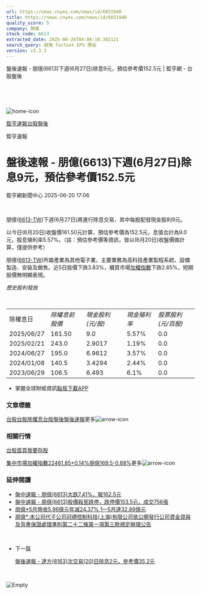 ```yaml
---
url: https://news.cnyes.com/news/id/6031940
title: https://news.cnyes.com/news/id/6031940
quality_score: 5
company: 朋億
stock_code: 6613
extracted_date: 2025-06-26T04:08:10.302121
search_query: 朋億 factset EPS 預估
version: v3.3.3
---
```


盤後速報 - 朋億(6613)下週(6月27日)除息9元，預估參考價152.5元 | 鉅亨網 - 台股盤後

‌

‌

![home-icon](/assets/icons/breadCrumb/symbol-icon-home.svg)

[鉅亨速報](/news/cat/anue_live)[台股盤後](/news/cat/tw_afterhours)

鉅亨速報

# 盤後速報 - 朋億(6613)下週(6月27日)除息9元，預估參考價152.5元

鉅亨網新聞中心 2025-06-20 17:06

‌

朋億([6613-TW](https://www.cnyes.com/twstock/6613))下週(6月27日)將進行除息交易，其中每股配發現金股利9元。

以今日(6月20日)收盤價161.50元計算，預估參考價為152.5元，息值合計為9.0元，股息殖利率5.57%。（註：預估參考價等資訊，皆以(6月20日)收盤價做計算，僅提供參考）

朋億([6613-TW](https://www.cnyes.com/twstock/6613))所屬產業為其他電子業，主要業務為高科技產業製程系統、設備製造、安裝及銷售。近5日股價下跌3.83%，櫃買市場[加權指數](https://invest.cnyes.com/index/TWS/TSE01)下跌2.65%，短期股價無明顯表現。

*歷史股利發放*

‌

|  |  |  |  |  |
| --- | --- | --- | --- | --- |
| 除權息日 | *除權息前股價* | *現金股利 (元/股)* | *現金殖利率* | *股票股利 (元/百股)* |
| 2025/06/27 | 161.50 | 9.0 | 5.57% | 0.0 |
| 2025/02/21 | 243.0 | 2.9017 | 1.19% | 0.0 |
| 2024/06/27 | 195.0 | 6.9612 | 3.57% | 0.0 |
| 2024/01/08 | 140.5 | 3.4294 | 2.44% | 0.0 |
| 2023/06/29 | 106.5 | 6.493 | 6.1% | 0.0 |

* 掌握全球財經資訊[點我下載APP](http://www.cnyes.com/app/?utm_source=mweb&utm_medium=HamMenuBanner&utm_campaign=fixed&utm_content=entr)

### 文章標籤

[台股](https://news.cnyes.com/tag/台股 "台股")[台股除權息](https://news.cnyes.com/tag/台股除權息 "台股除權息")[台股盤後](https://news.cnyes.com/tag/台股盤後 "台股盤後")[盤後速報](https://news.cnyes.com/tag/盤後速報 "盤後速報")更多![arrow-icon](/assets/icons/arrows/arrow-down.svg)

### 相關行情

[台股首頁](https://www.cnyes.com/twstock)[我要存股](https://supr.link/8OHaU)

[集中市場加權指數22461.85+0.14%](https://invest.cnyes.com/index/TWS/TSE01)[朋億169.5-0.88%](https://www.cnyes.com/twstock/6613)更多![arrow-icon](/assets/icons/arrows/arrow-down.svg)

### 延伸閱讀

* [盤中速報 - 朋億(6613)大跌7.41%，報162.5元](/news/id/5973757)
* [盤中速報 - 朋億(6613)股價殺至跌停，跌停價153.5元，成交756張](/news/id/5927089)
* [朋億\*5月營收5.96億元年減24.37% 1—5月達32.89億元](/news/id/6013259)
* [朋億\*:本公司代子公司冠禮控制科技(上海)有限公司依公開發行公司資金貸與及背書保證處理準則第二十二條第一項第三款規定辦理公告](/news/id/5995488)

‌

* 下一篇

  [盤後速報 - 達方(8163)次交易(20)日除息2元，參考價35.2元](/news/id/6030080)

‌

![Empty](/assets/icons/skeleton/empty-image.svg)

‌